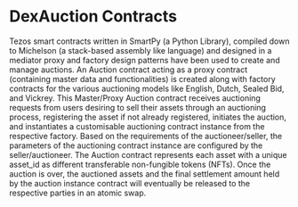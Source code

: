 # DexAuction Contracts

Tezos smart contracts written in SmartPy (a Python Library), compiled down to Michelson (a stack-based assembly like language) and designed in a mediator proxy and factory design patterns have been used to create and manage auctions. An Auction contract acting as a proxy contract (containing master data and functionalities) is created along with factory contracts for the various auctioning models like English, Dutch, Sealed Bid, and Vickrey. This Master/Proxy Auction contract receives auctioning requests from users desiring to sell their assets through an auctioning process, registering the asset if not already registered, initiates the auction, and instantiates a customisable auctioning contract instance from the respective factory. Based on the requirements of the auctioneer/seller, the parameters of the auctioning contract instance are configured by the seller/auctioneer. The Auction contract represents each asset with a unique asset_id as different transferable non-fungible tokens (NFTs).
Once the auction is over, the auctioned assets and the final settlement amount held by the auction instance contract will eventually be released to the respective parties in an atomic swap. 